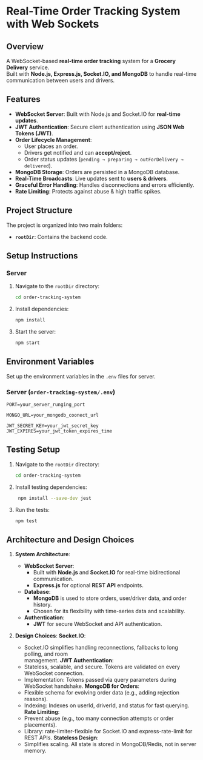 # Real-Time Order Tracking System with Web Sockets

## Overview

A WebSocket-based **real-time order tracking** system for a **Grocery Delivery** service.  
Built with **Node.js, Express.js, Socket.IO, and MongoDB** to handle real-time communication between users and drivers.

## Features

- **WebSocket Server**: Built with Node.js and Socket.IO for **real-time updates**.
- **JWT Authentication**: Secure client authentication using **JSON Web Tokens (JWT)**.
- **Order Lifecycle Management**:
  - User places an order.
  - Drivers get notified and can **accept/reject**.
  - Order status updates (`pending → preparing → outForDelivery → delivered`).
- **MongoDB Storage**: Orders are persisted in a MongoDB database.
- **Real-Time Broadcasts**: Live updates sent to **users & drivers**.
- **Graceful Error Handling**: Handles disconnections and errors efficiently.
- **Rate Limiting**: Protects against abuse & high traffic spikes.

## Project Structure

The project is organized into two main folders:

- **`rootDir`**: Contains the backend code.

## Setup Instructions

### Server

1. Navigate to the `rootDir` directory:
   ```bash
   cd order-tracking-system
3. Install dependencies:
    ```bash
    npm install
    ```
4. Start the server:
    ```bash
    npm start
    ```

## Environment Variables

Set up the environment variables in the `.env` files for server.

### Server (`order-tracking-system/.env`)

```env
PORT=your_server_runging_port

MONGO_URL=your_mongodb_coonect_url

JWT_SECRET_KEY=your_jwt_secret_key
JWT_EXPIRES=your_jwt_token_expires_time

```
## Testing Setup

1. Navigate to the `rootDir` directory:
   ```bash
   cd order-tracking-system
2. Install testing dependencies:
   ```bash
    npm install --save-dev jest
3. Run the tests:
    ```bash
    npm test

## Architecture and Design Choices

1. **System Architecture**: 
   - **WebSocket Server**:
      - Built with **Node.js** and **Socket.IO** for real-time bidirectional communication.
      - **Express.js** for optional **REST API** endpoints.
   - **Database**:
      - **MongoDB** is used to store orders, user/driver data, and order history.
      - Chosen for its flexibility with time-series data and scalability.
   - **Authentication**:
      - **JWT** for secure WebSocket and API authentication.


2. **Design Choices**:
     **Socket.IO**:
	- Socket.IO simplifies handling reconnections, fallbacks to long polling, and room   
          management.
     **JWT Authentication**:
	- Stateless, scalable, and secure. Tokens are validated on every WebSocket connection.
	- Implementation: Tokens passed via query parameters during WebSocket handshake.
     **MongoDB for Orders**:
	- Flexible schema for evolving order data (e.g., adding rejection reasons).
	- Indexing: Indexes on userId, driverId, and status for fast querying.
     **Rate Limiting**:
	- Prevent abuse (e.g., too many connection attempts or order placements).
	- Library: rate-limiter-flexible for Socket.IO and express-rate-limit for REST APIs.
     **Stateless Design**:
	- Simplifies scaling. All state is stored in MongoDB/Redis, not in server memory.
